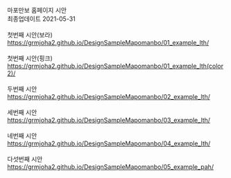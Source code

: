 마포만보 홈페이지 시안
<br>
최종업데이트 2021-05-31
<br><br>
첫번째 시안(보라)
<br>
https://grmjoha2.github.io/DesignSampleMapomanbo/01_example_lth/
<br><br>
첫번째 시안(핑크)
<br>
https://grmjoha2.github.io/DesignSampleMapomanbo/01_example_lth(color2)/
<br><br>
두번째 시안
<br>
https://grmjoha2.github.io/DesignSampleMapomanbo/02_example_lth/
<br><br>
세번째 시안
<br>
https://grmjoha2.github.io/DesignSampleMapomanbo/03_example_lth/
<br><br>
네번째 시안
<br>
https://grmjoha2.github.io/DesignSampleMapomanbo/04_example_lth/
<br><br>
다섯번째 시안
<br>
https://grmjoha2.github.io/DesignSampleMapomanbo/05_example_pah/
